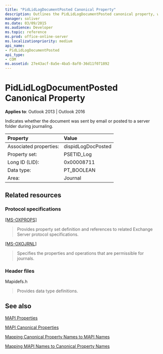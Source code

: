 ```yaml
---
title: "PidLidLogDocumentPosted Canonical Property"
description: Outlines the PidLidLogDocumentPosted canonical property, which indicates whether the document was sent by email or posted to a server folder during journaling.
manager: soliver
ms.date: 03/09/2015
ms.audience: Developer
ms.topic: reference
ms.prod: office-online-server
ms.localizationpriority: medium
api_name:
- PidLidLogDocumentPosted
api_type:
- COM
ms.assetid: 27e43acf-8a5e-4ba5-8af0-36d11f071892
---
```


# PidLidLogDocumentPosted Canonical Property

  
  
**Applies to**: Outlook 2013 | Outlook 2016 
  
Indicates whether the document was sent by email or posted to a server folder during journaling.
  
|Property|Value|
|:-----|:-----|
|Associated properties:  <br/> |dispidLogDocPosted  <br/> |
|Property set:  <br/> |PSETID_Log  <br/> |
|Long ID (LID):  <br/> |0x00008711  <br/> |
|Data type:  <br/> |PT_BOOLEAN  <br/> |
|Area:  <br/> |Journal  <br/> |
   
## Related resources

### Protocol specifications

[[MS-OXPROPS]](https://msdn.microsoft.com/library/f6ab1613-aefe-447d-a49c-18217230b148%28Office.15%29.aspx)
  
> Provides property set definition and references to related Exchange Server protocol specifications.
    
[[MS-OXOJRNL]](https://msdn.microsoft.com/library/2aa04fd2-0f36-4ce4-9178-c0fc70aa8d43%28Office.15%29.aspx)
  
> Specifies the properties and operations that are permissible for journals.
    
### Header files

Mapidefs.h
  
> Provides data type definitions.
    
## See also



[MAPI Properties](mapi-properties.md)
  
[MAPI Canonical Properties](mapi-canonical-properties.md)
  
[Mapping Canonical Property Names to MAPI Names](mapping-canonical-property-names-to-mapi-names.md)
  
[Mapping MAPI Names to Canonical Property Names](mapping-mapi-names-to-canonical-property-names.md)

